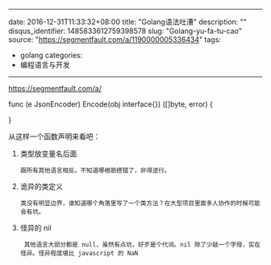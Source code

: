 
---
date: 2016-12-31T11:33:32+08:00
title: "Golang语法吐漕"
description: ""
disqus_identifier: 1485833612759398578
slug: "Golang-yu-fa-tu-cao"
source: "https://segmentfault.com/a/1190000005336434"
tags: 
- golang 
categories:
- 编程语言与开发
---

https://segmentfault.com/a/

func (e JsonEncoder) Encode(obj interface{}) (\[\]byte, error) {

}

从这样一个函数声明来看吧：

1.  类型放变量名后面

        跟所有其他语言相反。不知道哪根筋搭错了，非得逆行。

2.  诡异的类定义

        类没有明显边界，谁知道哪个角落里写了一个类方法？在大型项目里面多人协作的时候可能会有坑。

3.  怪异的 nil

         其他语言大部分都是 null，虽然有点坑，好歹是个代词。nil 除了少敲一个字母，实在怪异。怪异程度堪比 javascript 的 NaN



